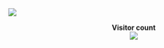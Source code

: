 
<img align="center" src="https://github-readme-stats.vercel.app/api?username=MustangYM&title_color=00FFBD&show_icons=true&icon_color=00FFBD&text_color=00FFBD&bg_color=01033F&hide_title=false" />
<p align="center"> 
  <b>Visitor count</b><br>
  <img src="https://profile-counter.glitch.me/MustangYM/count.svg" /><br>
</p>
